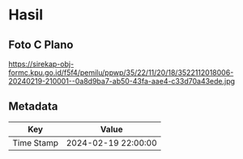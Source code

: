 # Hasil

## Foto C Plano

https://sirekap-obj-formc.kpu.go.id/f5f4/pemilu/ppwp/35/22/11/20/18/3522112018006-20240219-210001--0a8d9ba7-ab50-43fa-aae4-c33d70a43ede.jpg


## Metadata

| Key        | Value               |
| ---------- | ------------------- |
| Time Stamp | 2024-02-19 22:00:00 |



